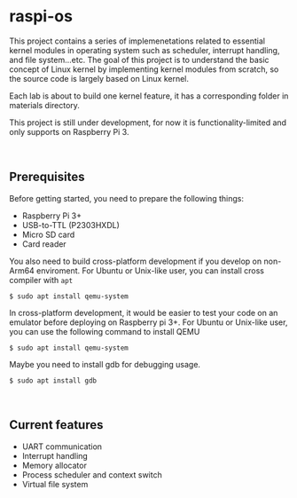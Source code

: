 # raspi-os

This project contains a series of implemenetations related to essential kernel modules in operating system such as scheduler, interrupt handling, and file system...etc. 
The goal of this project is to understand the basic concept of Linux kernel by implementing kernel modules from scratch, so the source code is largely based on
Linux kernel. 

Each lab is about to build one kernel feature, it has a corresponding folder in materials directory. 

This project is still under development, for now it is functionality-limited and only supports on Raspberry Pi 3.   

<br>

## Prerequisites

Before getting started, you need to prepare the following things: 
* Raspberry Pi 3+
* USB-to-TTL (P2303HXDL)
* Micro SD card
* Card reader

You also need to build cross-platform development if you develop on non-Arm64 enviroment. 
For Ubuntu or Unix-like user, you can install cross compiler with `apt`

```shell
$ sudo apt install qemu-system
```

In cross-platform development, it would be easier to test your code on an emulator before deploying on Raspberry pi 3+. For Ubuntu or Unix-like user, you can use the following command to install QEMU

```shell
$ sudo apt install qemu-system
```

Maybe you need to install gdb for debugging usage.

```shell
$ sudo apt install gdb
```

<br>

## Current features

* UART communication
* Interrupt handling
* Memory allocator
* Process scheduler and context switch
* Virtual file system

